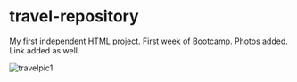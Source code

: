 # travel-repository

My first independent HTML project. First week of Bootcamp. Photos added. Link added as well.


![travelpic1](https://user-images.githubusercontent.com/61360215/79623316-d569e680-80d8-11ea-9bf7-8fa5fae9df76.jpg)









